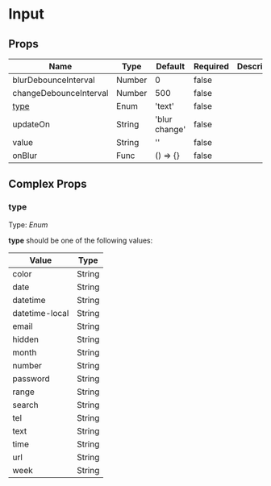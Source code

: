 # Input

## Props
| Name                          | Type   | Default       | Required | Description |
| ----------------------------- | ------ | ------------- | -------- | ----------- |
| blurDebounceInterval          | Number | 0             | false    |             |
| changeDebounceInterval        | Number | 500           | false    |             |
| [type](#markdown-header-type) | Enum   | 'text'        | false    |             |
| updateOn                      | String | 'blur change' | false    |             |
| value                         | String | ''            | false    |             |
| onBlur                        | Func   | () => {}      | false    |             |

## Complex Props

### type
Type: _Enum_

**type** should be one of the following values:

| Value          | Type   |
| -------------- | ------ |
| color          | String |
| date           | String |
| datetime       | String |
| datetime-local | String |
| email          | String |
| hidden         | String |
| month          | String |
| number         | String |
| password       | String |
| range          | String |
| search         | String |
| tel            | String |
| text           | String |
| time           | String |
| url            | String |
| week           | String |
